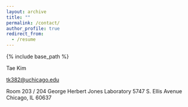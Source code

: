 ```yaml
---
layout: archive
title: ""
permalink: /contact/
author_profile: true
redirect_from:
  - /resume
---
```


{% include base_path %}

Tae Kim

tk382@uchicago.edu

Room 203 / 204
George Herbert Jones Laboratory
5747 S. Ellis Avenue
Chicago, IL 60637
